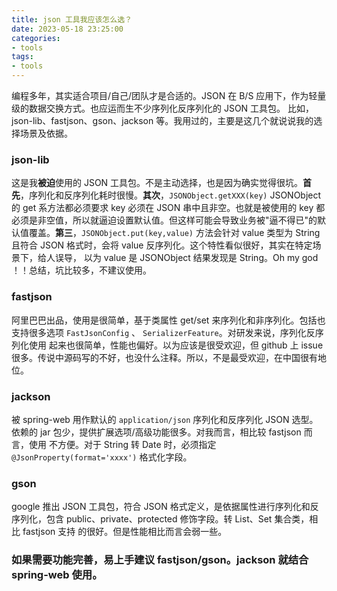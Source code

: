 ```yaml
---
title: json 工具我应该怎么选？
date: 2023-05-18 23:25:00
categories:
- tools
tags:
- tools
---
```


编程多年，其实适合项目/自己/团队才是合适的。JSON 在 B/S 应用下，作为轻量级的数据交换方式。也应运而生不少序列化反序列化的 JSON 工具包。
比如，json-lib、fastjson、gson、jackson 等。我用过的，主要是这几个就说说我的选择场景及依据。

### json-lib

这是我**被迫**使用的 JSON 工具包。不是主动选择，也是因为确实觉得很坑。**首先**，序列化和反序列化耗时很慢。**其次**，`JSONObject.getXXX(key)` JSONObject
的 get 系方法都必须要求 key 必须在 JSON 串中且非空。也就是被使用的 key 都必须是非空值，所以就逼迫设置默认值。但这样可能会导致业务被"逼不得已"的默认值覆盖。**第三**，`JSONObject.put(key,value)` 方法会针对 value 类型为 String 且符合 JSON 格式时，会将 value 反序列化。这个特性看似很好，其实在特定场景下，给人误导，
以为 value 是 JSONObject 结果发现是 String。Oh my god ！！总结，坑比较多，不建议使用。

### fastjson

阿里巴巴出品，使用是很简单，基于类属性 get/set 来序列化和非序列化。包括也支持很多选项 `FastJsonConfig` 、 `SerializerFeature`。对研发来说，序列化反序列化使用
起来也很简单，性能也偏好。以为应该是很受欢迎，但 github 上 issue 很多。传说中源码写的不好，也没什么注释。所以，不是最受欢迎，在中国很有地位。

### jackson

被 spring-web 用作默认的 `application/json` 序列化和反序列化 JSON 选型。依赖的 jar 包少，提供扩展选项/高级功能很多。对我而言，相比较 fastjson 而言，使用
不方便。对于 String 转 Date 时，必须指定 `@JsonProperty(format='xxxx')` 格式化字段。

### gson

google 推出 JSON 工具包，符合 JSON 格式定义，是依据属性进行序列化和反序列化，包含 public、private、protected 修饰字段。转 List、Set 集合类，相比 fastjson 支持
的很好。但是性能相比而言会弱一些。

### **如果需要功能完善，易上手建议 fastjson/gson。jackson 就结合 spring-web 使用。**

